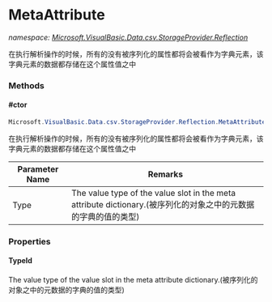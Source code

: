 ﻿# MetaAttribute
_namespace: <a href="#" onClick="load('/docs/Microsoft.VisualBasic.Data.csv.StorageProvider.Reflection/index.md')">Microsoft.VisualBasic.Data.csv.StorageProvider.Reflection</a>_

在执行解析操作的时候，所有的没有被序列化的属性都将会被看作为字典元素，该字典元素的数据都存储在这个属性值之中



### Methods

#### #ctor
```csharp
Microsoft.VisualBasic.Data.csv.StorageProvider.Reflection.MetaAttribute.#ctor(System.Type)
```
在执行解析操作的时候，所有的没有被序列化的属性都将会被看作为字典元素，该字典元素的数据都存储在这个属性值之中

|Parameter Name|Remarks|
|--------------|-------|
|Type|The value type of the value slot in the meta attribute dictionary.(被序列化的对象之中的元数据的字典的值的类型)|



### Properties

#### TypeId
The value type of the value slot in the meta attribute dictionary.(被序列化的对象之中的元数据的字典的值的类型)
